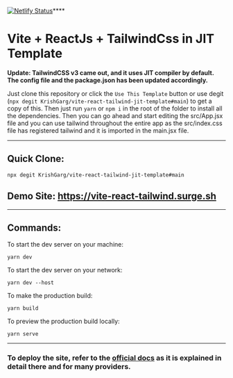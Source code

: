 [![Netlify Status](https://api.netlify.com/api/v1/badges/c2690b44-7990-4afe-ae3d-21a70b4bd2d4/deploy-status)](https://app.netlify.com/sites/pegaxystellar/deploys)****

# Vite + ReactJs + TailwindCss in JIT Template

**Update: TailwindCSS v3 came out, and it uses JIT compiler by default. The config file and the package.json has been updated accordingly.**

Just clone this repository or click the `Use This Template` button or use degit (`npx degit KrishGarg/vite-react-tailwind-jit-template#main`) to get a copy of this. Then just run `yarn` or `npm i` in the root of the folder to install all the dependencies. Then you can go ahead and start editing the src/App.jsx file and you can use tailwind throughout the entire app as the src/index.css file has registered tailwind and it is imported in the main.jsx file.

---

## Quick Clone:

```shell
npx degit KrishGarg/vite-react-tailwind-jit-template#main
```

## Demo Site: https://vite-react-tailwind.surge.sh

---

## Commands:

To start the dev server on your machine:

```shell
yarn dev
```

To start the dev server on your network:

```shell
yarn dev --host
```

To make the production build:

```shell
yarn build
```

To preview the production build locally:

```shell
yarn serve
```

---

### To deploy the site, refer to the [official docs](https://vitejs.dev/guide/static-deploy.html) as it is explained in detail there and for many providers.
